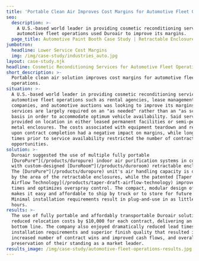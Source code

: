```yaml
---
title: 'Portable Clean Air Improves Cost Margins for Automotive Fleet Operations '
seo:
  description: >-
    A U.S.-based world leader in providing cosmetic reconditioning services to
    automotive fleet operations used Duroair to improve its margins.
  page_title: Automotive Paint Booth Case Study | Retractable Enclosure
jumbotron:
  headline: Lower Service Cost Margins
  img: /img/case-study/industries_auto.jpg
layout: case-study.njk
headline: Cosmetic Reconditioning Services for Automotive Fleet Operations
short_description: >-
  Portable clean air solution improves cost margins for automotive fleet
  operations.
situation: >-
  A U.S.-based world leader in providing cosmetic reconditioning services to
  automotive fleet operations such as rental agencies, lease management
  companies, and automotive auctions was looking to improve its margins. Its
  services are largely required on an "as needed" rather than an "as scheduled"
  basis in order to accommodate optimum vehicle availability. Said services are
  provided on location in either leased permanent facilities or semi-permanent
  metal enclosures. The costs associated with equipment teardown and relocation
  upon contract completion had a negative impact on margins, while long lead
  times prior to service availability restricted the number of contract
  opportunities.
solution: >-
  Duroair suggested the use of multiple fully portable
  [DuroPure™](/products/duropure) indoor air purification systems in combination
  with custom-designed [DuroRoom™](/products/duroroom) retractable enclosures.
  The [DuroPure™](/products/duropure) unit's air handling capacity is dictated
  by the area of the retractable enclosures, while the patented [Taper Draft
  Airflow Technology](/products/taper-draft-airflow-technology) improves drying
  times and optimizes overspray control. The compact, modular design of the unit
  makes it easy and affordable to ship by truck or to store for future use.
  Minimal installation requirements result in plug-and-use in as little as three
  hours.
results: >-
  The use of fully portable and affordably transportable Duroair solutions
  reduced relocation costs by $10,000 for each contract, delivering an enhanced
  bottom line. The company also enjoyed dramatically reduced lead times, minimal
  installation requirements and superior finish quality that resulted in an
  increased number of contract wins and improved cash flows, and overall
  preservation of their standing as a market leader.
results_image: /img/case-study/automotive-fleet-operations-results.jpg
---
```


